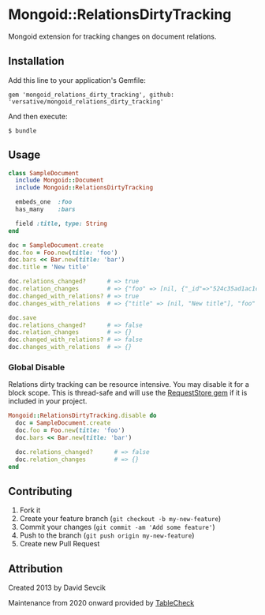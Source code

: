 # Mongoid::RelationsDirtyTracking

Mongoid extension for tracking changes on document relations.

## Installation

Add this line to your application's Gemfile:

    gem 'mongoid_relations_dirty_tracking', github: 'versative/mongoid_relations_dirty_tracking'

And then execute:

    $ bundle

## Usage

```ruby
class SampleDocument
  include Mongoid::Document
  include Mongoid::RelationsDirtyTracking

  embeds_one  :foo
  has_many    :bars

  field :title, type: String
end

doc = SampleDocument.create
doc.foo = Foo.new(title: 'foo')
doc.bars << Bar.new(title: 'bar')
doc.title = 'New title'

doc.relations_changed?      # => true
doc.relation_changes        # => {"foo" => [nil, {"_id"=>"524c35ad1ac1c23084000040", "title" => "foo"}], "bars" => [nil, [{"_id"=>"524c35ad1ac1c23084000083"}]]}
doc.changed_with_relations? # => true
doc.changes_with_relations  # => {"title" => [nil, "New title"], "foo" => [nil, {"_id"=>"524c35ad1ac1c23084000040", "title" => "foo"}], "bars" => [nil, [{"_id"=>"524c35ad1ac1c23084000083"}]]}

doc.save
doc.relations_changed?      # => false
doc.relation_changes        # => {}
doc.changed_with_relations? # => false
doc.changes_with_relations  # => {}
```

### Global Disable

Relations dirty tracking can be resource intensive.
You may disable it for a block scope. This is thread-safe
and will use the [RequestStore gem](https://github.com/steveklabnik/request_store)
if it is included in your project.

```ruby
Mongoid::RelationsDirtyTracking.disable do
  doc = SampleDocument.create
  doc.foo = Foo.new(title: 'foo')
  doc.bars << Bar.new(title: 'bar')

  doc.relations_changed?      # => false
  doc.relation_changes        # => {}
end
```

## Contributing

1. Fork it
2. Create your feature branch (`git checkout -b my-new-feature`)
3. Commit your changes (`git commit -am 'Add some feature'`)
4. Push to the branch (`git push origin my-new-feature`)
5. Create new Pull Request

## Attribution

Created 2013 by David Sevcik

Maintenance from 2020 onward provided by [TableCheck](https://www.tablecheck.com/en/company/)
